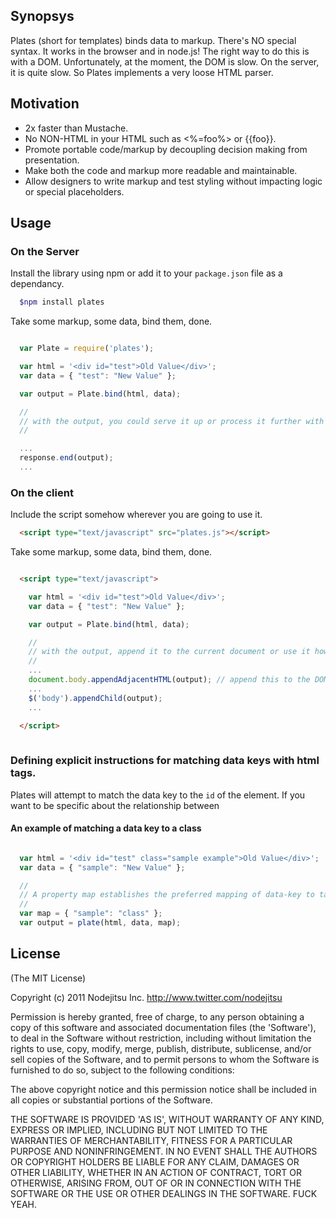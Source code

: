 
## Synopsys

Plates (short for templates) binds data to markup. There's NO special syntax. It works in the browser and in node.js! The right way to do this is with a DOM. Unfortunately, at the moment, the DOM is slow. On the server, it is quite slow. So Plates implements a very loose HTML parser.

## Motivation

- 2x faster than Mustache.
- No NON-HTML in your HTML such as <%=foo%> or {{foo}}.
- Promote portable code/markup by decoupling decision making from presentation.
- Make both the code and markup more readable and maintainable.
- Allow designers to write markup and test styling without impacting logic or special placeholders.

## Usage

### On the Server

Install the library using npm or add it to your `package.json` file as a dependancy.

```bash
  $npm install plates
```

Take some markup, some data, bind them, done.

```js

  var Plate = require('plates');

  var html = '<div id="test">Old Value</div>';
  var data = { "test": "New Value" };

  var output = Plate.bind(html, data); 

  //
  // with the output, you could serve it up or process it further with JSDOM
  //

  ...
  response.end(output);
  ...

```     

### On the client

Include the script somehow wherever you are going to use it.

```html
  <script type="text/javascript" src="plates.js"></script>
```

Take some markup, some data, bind them, done.

```html

  <script type="text/javascript">

    var html = '<div id="test">Old Value</div>';
    var data = { "test": "New Value" };

    var output = Plate.bind(html, data);

    //
    // with the output, append it to the current document or use it however you want.
    //
    ...
    document.body.appendAdjacentHTML(output); // append this to the DOM using native DOM APIs.
    ...
    $('body').appendChild(output);
    ...

  </script>
  
```

### Defining explicit instructions for matching data keys with html tags.

Plates will attempt to match the data key to the `id` of the element. If you want to be specific about the relationship between

#### An example of matching a data key to a class

```js

  var html = '<div id="test" class="sample example">Old Value</div>';
  var data = { "sample": "New Value" };

  //
  // A property map establishes the preferred mapping of data-key to tag property.
  //
  var map = { "sample": "class" };
  var output = plate(html, data, map);

```

## License

(The MIT License)

Copyright (c) 2011 Nodejitsu Inc. http://www.twitter.com/nodejitsu

Permission is hereby granted, free of charge, to any person obtaining a copy of this software and associated documentation files (the 'Software'), to deal in the Software without restriction, including without limitation the rights to use, copy, modify, merge, publish, distribute, sublicense, and/or sell copies of the Software, and to permit persons to whom the Software is furnished to do so, subject to the following conditions:

The above copyright notice and this permission notice shall be included in all copies or substantial portions of the Software.

THE SOFTWARE IS PROVIDED 'AS IS', WITHOUT WARRANTY OF ANY KIND, EXPRESS OR IMPLIED, INCLUDING BUT NOT LIMITED TO THE WARRANTIES OF MERCHANTABILITY, FITNESS FOR A PARTICULAR PURPOSE AND NONINFRINGEMENT. IN NO EVENT SHALL THE AUTHORS OR COPYRIGHT HOLDERS BE LIABLE FOR ANY CLAIM, DAMAGES OR OTHER LIABILITY, WHETHER IN AN ACTION OF CONTRACT, TORT OR OTHERWISE, ARISING FROM, OUT OF OR IN CONNECTION WITH THE SOFTWARE OR THE USE OR OTHER DEALINGS IN THE SOFTWARE. FUCK YEAH.
